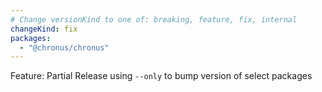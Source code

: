```yaml
---
# Change versionKind to one of: breaking, feature, fix, internal
changeKind: fix
packages:
  - "@chronus/chronus" 
---
```


Feature: Partial Release using `--only` to bump version of select packages
